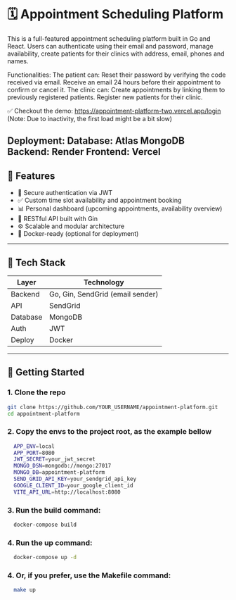 # 🗓️ Appointment Scheduling Platform

This is a full-featured appointment scheduling platform built in Go and React. Users can authenticate using their email and password, manage availability, create patients for their clinics with address, email, phones and names.

Functionalities: 
  The patient can:
    Reset their password by verifying the code received via email.
    Receive an email 24 hours before their appointment to confirm or cancel it.
  The clinic can:
    Create appointments by linking them to previously registered patients.
    Register new patients for their clinic.


✅ Checkout the demo:
https://appointment-platform-two.vercel.app/login
(Note: Due to inactivity, the first load might be a bit slow)

Deployment: 
Database: Atlas MongoDB
Backend: Render
Frontend: Vercel
---

## 🚀 Features

- 🔐 Secure authentication via JWT
- ✅ Custom time slot availability and appointment booking  
- 📊 Personal dashboard (upcoming appointments, availability overview)  
- 🔧 RESTful API built with Gin  
- ⚙️ Scalable and modular architecture  
- 🐳 Docker-ready (optional for deployment)

---

## 🧰 Tech Stack

| Layer     | Technology                         |
|-----------|------------------------------------|
| Backend   | Go, Gin, SendGrid (email sender)   |
| API       | SendGrid                           |
| Database  | MongoDB                            |
| Auth      | JWT                                |
| Deploy    | Docker                             |

---

## 🔧 Getting Started

### 1. Clone the repo

```bash
git clone https://github.com/YOUR_USERNAME/appointment-platform.git
cd appointment-platform
```
### 2. Copy the envs to the project root, as the example bellow
```bash
  APP_ENV=local
  APP_PORT=8080
  JWT_SECRET=your_jwt_secret
  MONGO_DSN=mongodb://mongo:27017
  MONGO_DB=appointment-platform
  SEND_GRID_API_KEY=your_sendgrid_api_key
  GOOGLE_CLIENT_ID=your_google_client_id
  VITE_API_URL=http://localhost:8080
```

### 3. Run the build command:
```bash
  docker-compose build
```

### 4. Run the up command:
```bash
  docker-compose up -d
```

### 4. Or, if you prefer, use the Makefile command:
```bash
  make up
```
